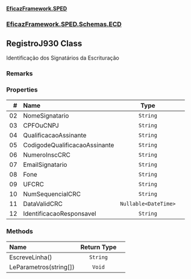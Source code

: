 #### [EficazFramework.SPED](EficazFrameworkSPED.md 'EficazFramework SPED')
### [EficazFramework.SPED.Schemas.ECD](EficazFramework.SPED.Schemas.ECD.md 'EficazFramework.SPED.Schemas.ECD')

## RegistroJ930 Class

Identificação dos Signatários da Escrituração

### Remarks
### Properties

| # | Name | Type | |
| ---: | :--- | :---: | :--- |
| 02 | NomeSignatario | `String` |  |
| 03 | CPFOuCNPJ | `String` |  |
| 04 | QualificacaoAssinante | `String` |  |
| 05 | CodigodeQualificacaoAssinante | `String` |  |
| 06 | NumeroInscCRC | `String` |  |
| 07 | EmailSignatario | `String` |  |
| 08 | Fone | `String` |  |
| 09 | UFCRC | `String` |  |
| 10 | NumSequencialCRC | `String` |  |
| 11 | DataValidCRC | `Nullable<DateTime>` |  |
| 12 | IdentificacaoResponsavel | `String` |  |
### Methods

| Name | Return Type | |
| :--- | :---: | :--- |
| EscreveLinha() | `String` |  |
| LeParametros(string[]) | `Void` |  |
